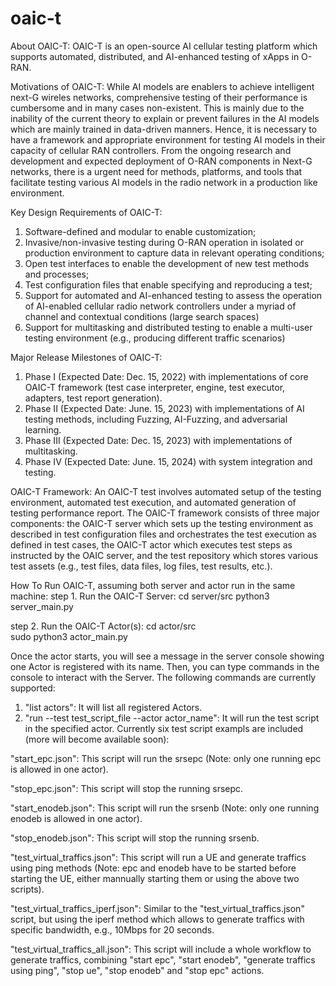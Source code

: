 # oaic-t
About OAIC-T: OAIC-T is an open-source AI cellular testing platform which supports automated, distributed, and AI-enhanced testing of xApps in O-RAN. 

Motivations of OAIC-T: While AI models are enablers to achieve intelligent next-G wireles networks, comprehensive testing of their performance is cumbersome and in many cases non-existent. This is mainly due to the inability of the current theory to explain or prevent failures in the AI models which are mainly trained in data-driven manners. Hence, it is necessary to have a framework and appropriate environment for testing AI models in their capacity of cellular RAN controllers. From the ongoing research and development and expected deployment of O-RAN components in Next-G networks, there is a urgent need for methods, platforms, and tools that facilitate testing various AI models in the radio network in a production like environment.

Key Design Requirements of OAIC-T: 
1. Software-defined and modular to enable customization;
2. Invasive/non-invasive testing during O-RAN operation in isolated or production environment to capture data in relevant operating conditions;
3. Open test interfaces to enable the development of new test methods and processes;
4. Test configuration files that enable specifying and reproducing a test;
5. Support for automated and AI-enhanced testing to assess the operation of AI-enabled cellular radio network controllers under a myriad of channel and contextual conditions (large search spaces)
6. Support for multitasking and distributed testing to enable a multi-user testing environment (e.g., producing different traffic scenarios)

Major Release Milestones of OAIC-T:
1. Phase I (Expected Date: Dec. 15, 2022) with implementations of core OAIC-T framework (test case interpreter, engine, test executor, adapters, test report generation).	
2. Phase II (Expected Date: June. 15, 2023) with implementations of AI testing methods, including Fuzzing, AI-Fuzzing, and adversarial learning.
3. Phase III (Expected Date: Dec. 15, 2023) with implementations of multitasking.
4. Phase IV (Expected Date: June. 15, 2024) with system integration and testing.

OAIC-T Framework: An OAIC-T test involves automated setup of the testing environment, automated test execution, and automated generation of testing performance report. The OAIC-T framework consists of three major components: the OAIC-T server which sets up the testing environment as described in test configuration files and orchestrates the test execution as defined in test cases, the OAIC-T actor which executes test steps as instructed by the OAIC server, and the test repository which stores various test assets (e.g., test files, data files, log files, test results, etc.). 

How To Run OAIC-T, assuming both server and actor run in the same machine:
step 1. Run the OAIC-T Server: 
	cd server/src 
	python3 server_main.py 
	
step 2. Run the OAIC-T Actor(s): 
	cd actor/src	
	sudo python3 actor_main.py

Once the actor starts, you will see a message in the server console showing one Actor is registered with its name.
Then, you can type commands in the console to interact with the Server. The following commands are currently supported:

1. "list actors": It will list all registered Actors.
2. "run --test test_script_file --actor actor_name": It will run the test script in the specified actor. Currently six test script exampls are included (more will become available soon):

"start_epc.json": This script will run the srsepc (Note: only one running epc is allowed in one actor).

"stop_epc.json": This script will stop the running srsepc.

"start_enodeb.json": This script will run the srsenb (Note: only one running enodeb is allowed in one actor).

"stop_enodeb.json": This script will stop the running srsenb.

"test_virtual_traffics.json": This script will run a UE and generate traffics using ping methods (Note: epc and enodeb have to be started before starting the UE, either mannually starting them or using the above two scripts).

"test_virtual_traffics_iperf.json": Similar to the "test_virtual_traffics.json" script, but using the iperf method which allows to generate traffics with specific bandwidth, e.g., 10Mbps for 20 seconds.

"test_virtual_traffics_all.json": This script will include a whole workflow to generate traffics, combining "start epc", "start enodeb", "generate traffics using ping", "stop ue", "stop enodeb" and "stop epc" actions. 







